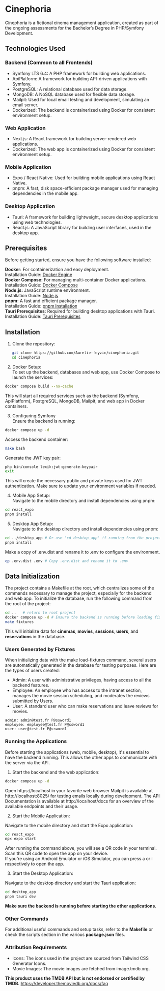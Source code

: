 # Cinephoria

Cinephoria is a fictional cinema management application, created as part of the ongoing assessments for the Bachelor’s Degree in PHP/Symfony Development.

## Technologies Used
### Backend (Common to all Frontends)

- Symfony LTS 6.4: A PHP framework for building web applications.
- ApiPlatform: A framework for building API-driven applications with Symfony.
- PostgreSQL: A relational database used for data storage.
- MongoDB: A NoSQL database used for flexible data storage.
- Mailpit: Used for local email testing and development, simulating an email server.
- Dockerized: The backend is containerized using Docker for consistent environment setup.

### Web Application

- Next.js: A React framework for building server-rendered web applications.
- Dockerized: The web app is containerized using Docker for consistent environment setup.

### Mobile Application

- Expo / React Native: Used for building mobile applications using React Native.
- pnpm: A fast, disk space-efficient package manager used for managing dependencies in the mobile app.

### Desktop Application

- Tauri: A framework for building lightweight, secure desktop applications using web technologies.
- React.js: A JavaScript library for building user interfaces, used in the desktop app.

## Prerequisites
Before getting started, ensure you have the following software installed:

**Docker:** For containerization and easy deployment.  
Installation Guide: [Docker Engine](https://docs.docker.com/engine/install/)  
**Docker Compose:** For managing multi-container Docker applications.    
Installation Guide: [Docker Compose](https://docs.docker.com/compose/install/)   
**Node.js:** JavaScript runtime environment.  
Installation Guide: [Node.js](https://nodejs.org/en)  
**pnpm:** A fast and efficient package manager.  
Installation Guide: [pnpm Installation](https://pnpm.io/installation)  
**Tauri Prerequisites**: Required for building desktop applications with Tauri.  
Installation Guide: [Tauri Prerequisites](https://tauri.app/start/prerequisites/)

## Installation
1) Clone the repository:
```bash
   git clone https://github.com/Aurelie-feyzin/cinephoria.git
   cd cinephoria
```

2) Docker Setup:  
To set up the backend, databases and web app, use Docker Compose to launch the services:
```bash
docker compose build --no-cache
```
This will start all required services such as the backend (Symfony, ApiPlatform), PostgreSQL, MongoDB, Mailpit, and web app in Docker containers.

3) Configuring Symfony  
Ensure the backend is running:
```bash
docker compose up -d
```
Access the backend container:
```bash
make bash
```
Generate the JWT key pair:
```bash
php bin/console lexik:jwt:generate-keypair
exit
```
This will create the necessary public and private keys used for JWT authentication. Make sure to update your environment variables if needed.

4) Mobile App Setup:  
Navigate to the mobile directory and install dependencies using pnpm:
```bash
cd react_expo
pnpm install
```

5) Desktop App Setup:  
Navigate to the desktop directory and install dependencies using pnpm:
```bash
cd ../desktop_app # Or use 'cd desktop_app' if running from the project root
pnpm install
```
Make a copy of .env.dist and rename it to .env to configure the environment.
```bash
cp .env.dist .env # Copy .env.dist and rename it to .env
```

## Data Initialization

The project contains a Makefile at the root, which centralizes some of the commands necessary to manage the project, especially for the backend and web app.
To initialize the database, run the following command from the root of the project:
```bash
cd ..   # return to root project
docker compose up -d # Ensure the backend is running before loading fixtures
make fixtures
```
This will initialize data for **cinemas**, **movies**, **sessions**, **users**, and **reservations** in the database.

### Users Generated by Fixtures

When initializing data with the make load-fixtures command, several users are automatically generated in the database for testing purposes. Here are the types of users created:

- Admin: A user with administrative privileges, having access to all the backend features.
- Employee: An employee who has access to the intranet section, manages the movie session scheduling, and moderates the reviews submitted by Users.
- User: A standard user who can make reservations and leave reviews for movies.
```
admin: admin@test.fr P@ssword1
employee: employee@test.fr P@ssword1
user: user@test.fr P@ssword1
```

### Running the Applications

Before starting the applications (web, mobile, desktop), it's essential to have the backend running. This allows the other apps to communicate with the server via the API.
 1) Start the backend and the web application:
```bash
docker compose up -d
```
Open https://localhost in your favorite web browser
Mailpit is available at http://localhost:8025/ for testing emails locally during development.
The API Documentation is available at http://localhost/docs for an overview of the available endpoints and their usage.

 2) Start the Mobile Application:

Navigate to the mobile directory and start the Expo application:
```bash
cd react_expo
npx expo start
```
After running the command above, you will see a QR code in your terminal.  
Scan this QR code to open the app on your device.  
If you're using an Android Emulator or iOS Simulator, you can press a or i respectively to open the app.

 3) Start the Desktop Application: 

Navigate to the desktop directory and start the Tauri application:
```bash
cd desktop_app
pnpm tauri dev
```

**Make sure the backend is running before starting the other applications.**


### Other Commands
For additional useful commands and setup tasks, refer to the **Makefile** or check the scripts section in the various **package.json** files.

### Attribution Requirements

- Icons: The icons used in the project are sourced from Tailwind CSS Generator Icons.    
- Movie Images: The movie images are fetched from image.tmdb.org.   

**This product uses the TMDB API but is not endorsed or certified by TMDB.**
https://developer.themoviedb.org/docs/faq

